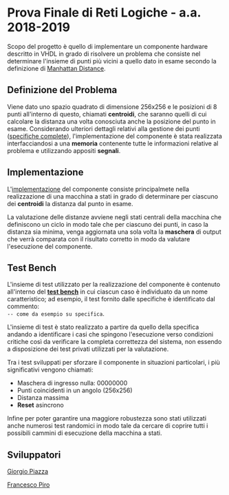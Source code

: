 # Prova Finale di Reti Logiche - a.a. 2018-2019
Scopo del progetto è quello di implementare un componente hardware descritto in VHDL in grado di risolvere un problema che consiste nel determinare l'insieme di punti più vicini a quello dato in esame secondo la definizione di [Manhattan Distance](https://en.wikipedia.org/wiki/Taxicab_geometry).

## Definizione del Problema
Viene dato uno spazio quadrato di dimensione 256x256 e le posizioni di 8 punti all'interno di questo, chiamati __centroidi__, che saranno quelli di cui calcolare la distanza una volta conosciuta anche la posizione del punto in esame. Considerando ulteriori dettagli relativi alla gestione dei punti ([specifiche complete](https://github.com/Megapiro/Progetto-RETI-2019/blob/master/Specifications/Specifica%20_PFRL.pdf)), l'implementazione del componente è stata realizzata interfacciandosi a una __memoria__ contenente tutte le informazioni relative al problema e utilizzando appositi __segnali__.

## Implementazione
L'[implementazione](https://github.com/Megapiro/Progetto-RETI-2019/blob/master/project_piazza_piro.vhd) del componente consiste principalmete nella realizzazione di una macchina a stati in grado di determinare per ciascuno dei __centroidi__ la distanza dal punto in esame.

La valutazione delle distanze avviene negli stati centrali della macchina che definiscono un ciclo in modo tale che per ciascuno dei punti, in caso la distanza sia minima, venga aggiornata una sola volta la __maschera__ di output che verrà comparata con il risultato corretto in modo da valutare l'esecuzione del componente.

## Test Bench
L'insieme di test utilizzato per la realizzazione del componente è contenuto all'interno del __[test bench](https://github.com/Megapiro/Progetto-RETI-2019/blob/master/test_bench.vhd)__ in cui ciascun caso è individuato da un nome caratteristico; ad esempio, il test fornito dalle specifiche è identificato dal commento: <br /> `-- come da esempio su specifica`. 

L'insieme di test è stato realizzato a partire da quello della specifica andando a identificare i casi che spingono l'esecuzione verso condizioni critiche così da verificare la completa correttezza del sistema, non essendo a disposizione dei test privati utilizzati per la valutazione.

Tra i test sviluppati per sforzare il componente in situazioni particolari, i più significativi vengono chiamati:
  * Maschera di ingresso nulla: 00000000
  * Punti coincidenti in un angolo (256x256)
  * Distanza massima
  * __Reset__ asincrono
  
Infine per poter garantire una maggiore robustezza sono stati utilizzati anche numerosi test randomici in modo tale da cercare di coprire tutti i possibili cammini di esecuzione della macchina a stati.  

## Sviluppatori
[Giorgio Piazza](https://github.com/giorgiopiazza)

[Francesco Piro](https://github.com/Megapiro)
